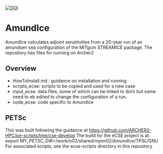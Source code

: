 [![DOI](https://zenodo.org/badge/490702234.svg)](https://zenodo.org/badge/latestdoi/490702234)

# AmundIce
AmundIce calculates adjoint sensitivities from a 20-year run of an amundsen sea configuration of the MITgcm STREAMICE package.
The repository has files for running on Archer2

## Overview 
 - HowToInstall.md : guidance on installation and running
 - scripts_ecse: scripts to be copied and used for a new case
 - input_ecse: data files, some of which can be linked to (bin) but some need to eb edited to change the configuration of a run.
 - code_ecse: code specific to AmundIce

## PETSc
This was built following the guidance at https://github.com/ARCHER2-HPC/pe-scripts/tree/cse-develop
The build for the eCSE project is at:
export MY_PETSC_DIR=/work/n02/shared/mjmn02/AmundIce/TPSL/GNU
For associated scripts, see the ecse-scripts directory in this repository
